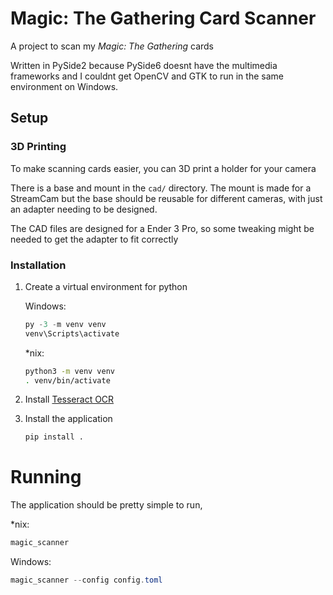 # Magic: The Gathering Card Scanner

A project to scan my _Magic: The Gathering_ cards

Written in PySide2 because PySide6 doesnt have the multimedia frameworks and I couldnt get OpenCV and GTK to run in the same environment on Windows.

## Setup

### 3D Printing

To make scanning cards easier, you can 3D print a holder for your camera

There is a base and mount in the `cad/` directory. The mount is made for a StreamCam but the base should be reusable for different cameras, with just an adapter needing to be designed.

The CAD files are designed for a Ender 3 Pro, so some tweaking might be needed to get the adapter to fit correctly

### Installation

1. Create a virtual environment for python

   Windows:

   ```powershell
   py -3 -m venv venv
   venv\Scripts\activate
   ```

   \*nix:

   ```sh
   python3 -m venv venv
   . venv/bin/activate
   ```

2. Install [Tesseract OCR](https://tesseract-ocr.github.io/tessdoc/Downloads.html)
3. Install the application
   ```sh
   pip install .
   ```

# Running

The application should be pretty simple to run,

\*nix:

```sh
magic_scanner
```

Windows:

```powershell
magic_scanner --config config.toml
```
